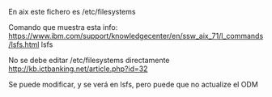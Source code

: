 En aix este fichero es /etc/filesystems

Comando que muestra esta info:
https://www.ibm.com/support/knowledgecenter/en/ssw_aix_71/l_commands/lsfs.html
lsfs


No se debe editar /etc/filesystems directamente
http://kb.ictbanking.net/article.php?id=32

Se puede modificar, y se verá en lsfs, pero puede que no actualize el ODM
